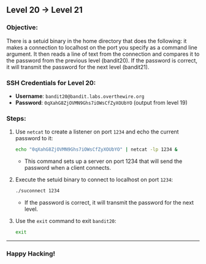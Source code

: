 ## Level 20 → Level 21

### Objective:
There is a setuid binary in the home directory that does the following: it makes a connection to localhost on the port you specify as a command line argument. It then reads a line of text from the connection and compares it to the password from the previous level (bandit20). If the password is correct, it will transmit the password for the next level (bandit21).

### SSH Credentials for Level 20:
- **Username**: `bandit20@bandit.labs.overthewire.org`
- **Password**: `0qXahG8ZjOVMN9Ghs7iOWsCfZyXOUbYO` (output from level 19)

### Steps:

1. Use `netcat` to create a listener on port `1234` and echo the current password to it:
    ```bash
    echo "0qXahG8ZjOVMN9Ghs7iOWsCfZyXOUbYO" | netcat -lp 1234 &
    ```
   - This command sets up a server on port 1234 that will send the password when a client connects.

2. Execute the setuid binary to connect to localhost on port `1234`:
    ```bash
    ./suconnect 1234
    ```
   - If the password is correct, it will transmit the password for the next level.

3. Use the `exit` command to exit `bandit20`:
    ```bash
    exit
    ```

---

### Happy Hacking!
